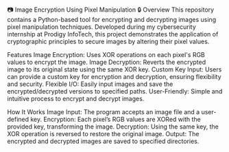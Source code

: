 📷 Image Encryption Using Pixel Manipulation 🔒
Overview
This repository contains a Python-based tool for encrypting and decrypting images using pixel manipulation techniques.
Developed during my cybersecurity internship at Prodigy InfoTech,
this project demonstrates the application of cryptographic principles to secure images by altering their pixel values.

Features
Image Encryption: Uses XOR operations on each pixel's RGB values to encrypt the image.
Image Decryption: Reverts the encrypted image to its original state using the same XOR key.
Custom Key Input: Users can provide a custom key for encryption and decryption, ensuring flexibility and security.
Flexible I/O: Easily input images and save the encrypted/decrypted versions to specified paths.
User-Friendly: Simple and intuitive process to encrypt and decrypt images.

How It Works
Image Input: The program accepts an image file and a user-defined key.
Encryption: Each pixel’s RGB values are XORed with the provided key, transforming the image.
Decryption: Using the same key, the XOR operation is reversed to restore the original image.
Output: The encrypted and decrypted images are saved to specified directories.

